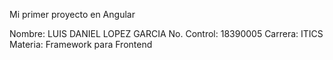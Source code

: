 Mi primer proyecto en Angular

Nombre: LUIS DANIEL LOPEZ GARCIA
No. Control: 18390005
Carrera: ITICS
Materia: Framework para Frontend
